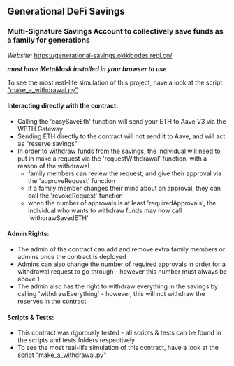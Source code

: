 ## Generational DeFi Savings

### Multi-Signature Savings Account to collectively save funds as a family for generations

*Website:* https://generational-savings.okikicodes.repl.co/ 

<b>*must have MetaMask installed in your browser to use*</b>

To see the most real-life simulation of this project, have a look at the script ["make_a_withdrawal.py"](https://github.com/Okiki-Olugunna/Generational-Savings/blob/main/scripts/make_a_withdrawal.py) 

<!-- or view the demo video below 

### Demo: 

https://user-images.githubusercontent.com/92333005/188250722-b7e4db95-0811-4caf-a2b1-43f3c2b5d7b1.mp4


https://user-images.githubusercontent.com/92333005/188250775-c96ab250-e183-4762-bf3f-988e828b3841.mp4
-->

#### Interacting directly with the contract:

- Calling the 'easySaveEth' function will send your ETH to Aave V3 via the WETH Gateway
- Sending ETH directly to the contract will not send it to Aave, and will act as "reserve savings"
- In order to withdraw funds from the savings, the individual will need to put in make a request via the 'requestWithdrawal' function, with a reason of the withdrawal
  - family members can review the request, and give their approval via the 'approveRequest' function
  - if a family member changes their mind about an approval, they can call the 'revokeRequest' function
  - when the number of approvals is at least 'requiredApprovals', the individual who wants to withdraw funds may now call 'withdrawSavedETH'

#### Admin Rights:

- The admin of the contract can add and remove extra family members or admins once the contract is deployed
- Admins can also change the number of required approvals in order for a withdrawal request to go through - however this number must always be above 1
- The admin also has the right to withdraw everything in the savings by calling 'withdrawEverything' - however, this will not withdraw the reserves in the contract

#### Scripts & Tests:

- This contract was rigorously tested - all scripts & tests can be found in the scripts and tests folders respectively
- To see the most real-life simulation of this contract, have a look at the script "make_a_withdrawal.py"
